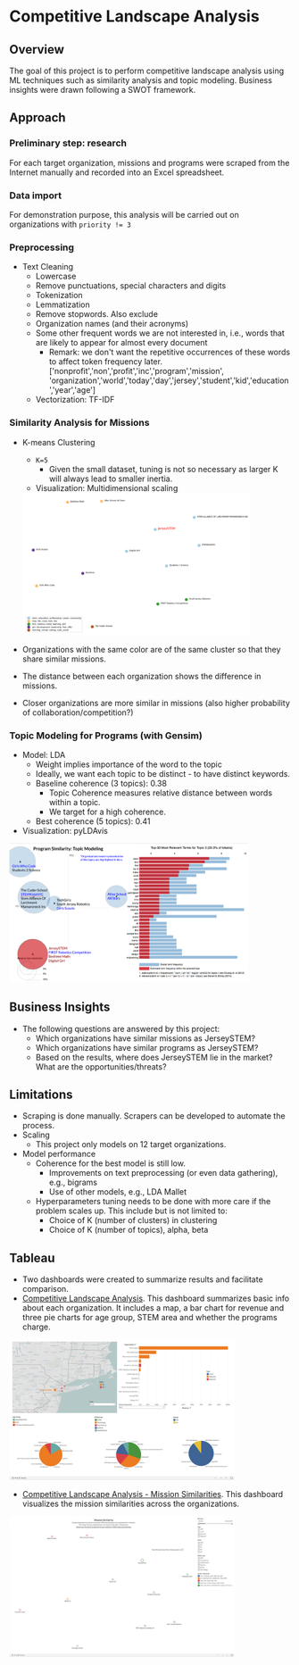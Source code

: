 # Competitive Landscape Analysis

## Overview
The goal of this project is to perform competitive landscape analysis using ML techniques such as similarity analysis and topic modeling. Business insights were drawn following a SWOT framework.

## Approach
### Preliminary step: research
For each target organization, missions and programs were scraped from the Internet manually and recorded into an Excel spreadsheet.

### Data import
For demonstration purpose, this analysis will be carried out on organizations with `priority != 3`

### Preprocessing
- Text Cleaning
  - Lowercase
  - Remove punctuations, special characters and digits
  - Tokenization
  - Lemmatization
  - Remove stopwords. Also exclude
  - Organization names (and their acronyms)
  - Some other frequent words we are not interested in, i.e., words that are likely to appear for almost every document
    - Remark: we don't want the repetitive occurrences of these words to affect token frequency later. ['nonprofit','non','profit','inc','program','mission', 'organization','world','today','day','jersey','student','kid','education','year','age']
  - Vectorization: TF-IDF

### Similarity Analysis for Missions
- K-means Clustering
  - `K=5`
    - Given the small dataset, tuning is not so necessary as larger K will always lead to smaller inertia.
  - Visualization: Multidimensional scaling
  <img src="https://github.com/lullaby1024/Competitive_Landscape_Analysis/blob/master/img/cluster.png" width="85%">

- Organizations with the same color are of the same cluster so that they share similar missions.
- The distance between each organization shows the difference in missions.
- Closer organizations are more similar in missions (also higher probability of collaboration/competition?)

### Topic Modeling for Programs (with Gensim)
- Model: LDA
  - Weight implies importance of the word to the topic
  - Ideally, we want each topic to be distinct - to have distinct keywords.
  - Baseline coherence (3 topics):  0.38
    - Topic Coherence measures relative distance between words within a topic.
    - We target for a high coherence.
  - Best coherence (5 topics): 0.41
- Visualization: pyLDAvis
 <img src="https://github.com/lullaby1024/Competitive_Landscape_Analysis/blob/master/img/topic_annotated.png" width="85%">

## Business Insights
- The following questions are answered by this project:
  - Which organizations have similar missions as JerseySTEM?
  - Which organizations have similar programs as JerseySTEM?
  - Based on the results, where does JerseySTEM lie in the market? What are the opportunities/threats?
  
## Limitations
- Scraping is done manually. Scrapers can be developed to automate the process.
- Scaling
  - This project only models on 12 target organizations.
- Model performance
  - Coherence for the best model is still low.
    - Improvements on text preprocessing (or even data gathering), e.g., bigrams
    - Use of other models, e.g., LDA Mallet
  - Hyperparameters tuning needs to be done with more care if the problem scales up. This include but is not limited to:
    - Choice of K (number of clusters) in clustering
    - Choice of K (number of topics), alpha, beta
    
## Tableau
- Two dashboards were created to summarize results and facilitate comparison.
- [Competitive Landscape Analysis](https://public.tableau.com/profile/qi.feng1229#!/vizhome/CompetitiveLanscape/Dashboard1). This dashboard summarizes basic info about each organization. It includes a map, a bar chart for revenue and three pie charts for age group, STEM area and whether the programs charge.
<img src="https://github.com/lullaby1024/Competitive_Landscape_Analysis/blob/master/img/competitive_landscape.png" width="80%">

- [Competitive Landscape Analysis - Mission Similarities](https://public.tableau.com/profile/qi.feng1229#!/vizhome/CompetitiveLanscape-MissionSimilarity/Dashboard2). This dashboard visualizes the mission similarities across the organizations.
<img src="https://github.com/lullaby1024/Competitive_Landscape_Analysis/blob/master/img/competitive_landscape_missions.png" width="80%">
